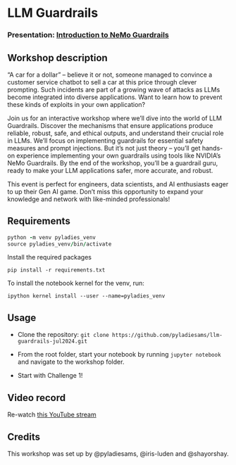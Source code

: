 
# LLM Guardrails

### Presentation: [Introduction to NeMo Guardrails](workshop/Pyladies_Amsterdam_24-07-2024.pdf)

## Workshop description
“A car for a dollar” – believe it or not, someone managed to convince a customer service chatbot to sell a car at this price through clever prompting. Such incidents are part of a growing wave of attacks as LLMs become integrated into diverse applications. Want to learn how to prevent these kinds of exploits in your own application?

Join us for an interactive workshop where we’ll dive into the world of LLM Guardrails. Discover the mechanisms that ensure applications produce reliable, robust, safe, and ethical outputs, and understand their crucial role in LLMs. We’ll focus on implementing guardrails for essential safety measures and prompt injections. But it’s not just theory – you’ll get hands-on experience implementing your own guardrails using tools like NVIDIA’s NeMo Guardrails. By the end of the workshop, you’ll be a guardrail guru, ready to make your LLM applications safer, more accurate, and robust.

This event is perfect for engineers, data scientists, and AI enthusiasts eager to up their Gen AI game. Don’t miss this opportunity to expand your knowledge and network with like-minded professionals!

## Requirements

```ruby
python -m venv pyladies_venv
source pyladies_venv/bin/activate
```

Install the required packages

```
pip install -r requirements.txt
```

To install the notebook kernel for the venv, run:
```
ipython kernel install --user --name=pyladies_venv
```

## Usage
* Clone the repository:
  `git clone https://github.com/pyladiesams/llm-guardrails-jul2024.git`

* From the root folder, start your notebook by running `jupyter notebook` and navigate to the workshop folder. 
* Start with Challenge 1!

## Video record
Re-watch [this YouTube stream](https://www.youtube.com/live/1ajltQcEEzA)

## Credits
This workshop was set up by @pyladiesams, @iris-luden and @shayorshay.
